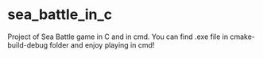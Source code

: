 # sea_battle_in_c

Project of Sea Battle game in C and in cmd.
You can find .exe file in cmake-build-debug folder and enjoy playing in cmd!
